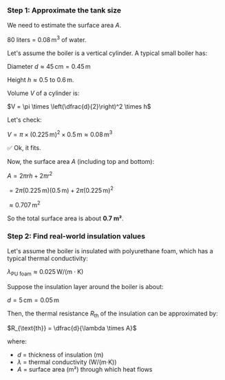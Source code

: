 ### Step 1: Approximate the tank size

We need to estimate the surface area $A$.

80 liters = $0.08\,\text{m}^3$ of water.

Let's assume the boiler is a vertical cylinder. A typical small boiler has:

Diameter $d \approx 45\,\text{cm} = 0.45\,\text{m}$

Height $h \approx 0.5$ to $0.6\,\text{m}$.

Volume $V$ of a cylinder is:

$V = \pi \times \left(\dfrac{d}{2}\right)^2 \times h$

Let's check:

$V = \pi \times (0.225\,\text{m})^2 \times 0.5\,\text{m} \approx 0.08\,\text{m}^3$

✅ Ok, it fits.

Now, the surface area $A$ (including top and bottom):

$A = 2\pi r h + 2\pi r^2$

$= 2\pi (0.225\,\text{m})(0.5\,\text{m}) + 2\pi(0.225\,\text{m})^2$

$\approx 0.707\,\text{m}^2$

So the total surface area is about **0.7 m²**.


### Step 2: Find real-world insulation values

Let's assume the boiler is insulated with polyurethane foam, which has a typical thermal conductivity:

$\lambda_{\text{PU foam}} \approx 0.025\,\text{W}/(\text{m}\cdot\text{K})$

Suppose the insulation layer around the boiler is about:

$d = 5\,\text{cm} = 0.05\,\text{m}$

Then, the thermal resistance $R_{\text{th}}$ of the insulation can be approximated by:

$R_{\text{th}} = \dfrac{d}{\lambda \times A}$

where:
- $d$ = thickness of insulation (m)
- $\lambda$ = thermal conductivity (W/(m·K))
- $A$ = surface area (m²) through which heat flows

